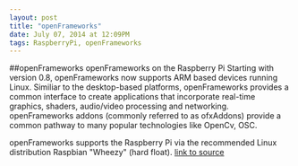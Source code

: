 ```yaml
---
layout: post
title: "openFrameworks"
date: July 07, 2014 at 12:09PM
tags: RaspberryPi, openFrameworks
---
```

##openFrameworks
openFrameworks on the Raspberry Pi
Starting with version 0.8, openFrameworks now supports ARM based devices running Linux. Similiar to the desktop-based platforms, openFrameworks provides a common interface to create applications that incorporate real-time graphics, shaders, audio/video processing and networking. openFrameworks addons (commonly referred to as ofxAddons) provide a common pathway to many popular technologies like OpenCv, OSC.

openFrameworks supports the Raspberry Pi via the recommended Linux distribution Raspbian &quot;Wheezy&quot; (hard float).
[link to source](http://ift.tt/1mq0Phg) 

